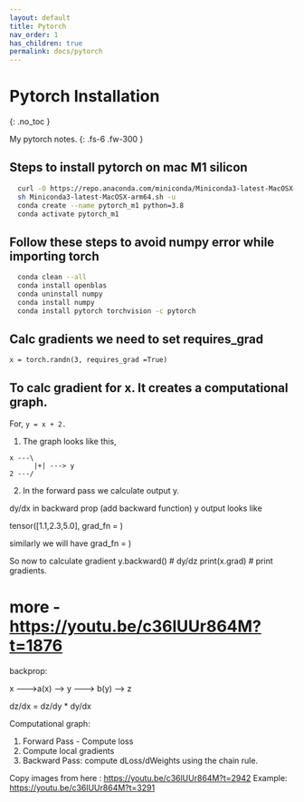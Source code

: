 ```yaml
---
layout: default
title: Pytorch
nav_order: 1
has_children: true
permalink: docs/pytorch
---
```


# Pytorch Installation

{: .no_toc }

My pytorch notes.
{: .fs-6 .fw-300 }

## Steps to install pytorch on mac M1 silicon

```bash
  curl -O https://repo.anaconda.com/miniconda/Miniconda3-latest-MacOSX-arm64.sh\nsh Miniconda3-latest-MacOSX-arm64.sh
  sh Miniconda3-latest-MacOSX-arm64.sh -u
  conda create --name pytorch_m1 python=3.8
  conda activate pytorch_m1 
```

## Follow these steps to avoid numpy error while importing torch

```bash
  conda clean --all
  conda install openblas
  conda uninstall numpy
  conda install numpy
  conda install pytorch torchvision -c pytorch
```

## Calc gradients we need to set requires_grad

```
x = torch.randn(3, requires_grad =True)
```

## To calc gradient for x. It creates a computational graph.

For, `y = x + 2.`

1. The graph looks like this,
```
x ---\
      |+| ---> y
2 ---/
```

2. In the forward pass we calculate output y.

dy/dx in backward prop (add backward function)
y output looks like

tensor([1.1,2.3,5.0],  grad_fn = <AddBackward0>)

similarly we will have grad_fn = <MulBackward0>)

So now to calculate gradient
y.backward() # dy/dz
print(x.grad) # print gradients.

# more - https://youtu.be/c36lUUr864M?t=1876

backprop:

x --->a(x) --> y ---> b(y) --> z

dz/dx = dz/dy * dy/dx

Computational graph:

1. Forward Pass - Compute loss
2. Compute local gradients
3. Backward Pass: compute dLoss/dWeights using the chain rule.

Copy images from here :
    https://youtu.be/c36lUUr864M?t=2942
Example:
    https://youtu.be/c36lUUr864M?t=3291
